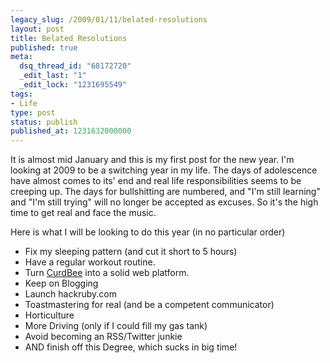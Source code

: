 ```yaml
---
legacy_slug: /2009/01/11/belated-resolutions
layout: post
title: Belated Resolutions
published: true
meta:
  dsq_thread_id: "68172720"
  _edit_last: "1"
  _edit_lock: "1231695549"
tags:
- Life
type: post
status: publish
published_at: 1231632000000
---
```

It is almost mid January and this is my first post for the new year. I'm looking at 2009 to be a switching year in my life. The days of adolescence have almost comes to its' end and real life responsibilities seems to be creeping up. The days for bullshitting are numbered, and "I'm still learning" and "I'm still trying" will no longer be accepted as excuses. So it's the high time to get real and face the music.

Here is what I will be looking to do this year (in no particular order)
<ul>
	<li>Fix my sleeping pattern (and cut it short to 5 hours)</li>
	<li>Have a regular workout routine.</li>
	<li>Turn <a href="http://curdbee.com">CurdBee</a> into a solid web platform.</li>
	<li>Keep on Blogging</li>
	<li>Launch hackruby.com</li>
	<li>Toastmastering for real (and be a competent communicator)</li>
	<li>Horticulture</li>
	<li>More Driving (only if I could fill my gas tank)</li>
	<li>Avoid becoming an RSS/Twitter junkie</li>
	<li>AND finish off this Degree, which sucks in big time!</li>
</ul>
